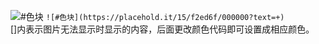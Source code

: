 ![#色块](https://placehold.it/15/f2ed6f/000000?text=+) `![#色块](https://placehold.it/15/f2ed6f/000000?text=+)`  
[]内表示图片无法显示时显示的内容，后面更改颜色代码即可设置成相应颜色。
